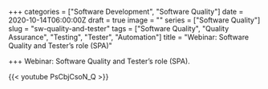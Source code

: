 +++
categories = ["Software Development", "Software Quality"]
date = 2020-10-14T06:00:00Z
draft = true
image = ""
series = ["Software Quality"]
slug = "sw-quality-and-tester"
tags = ["Software Quality", "Quality Assurance", "Testing", "Tester", "Automation"]
title = "Webinar: Software Quality and Tester’s role (SPA)"

+++
Webinar: Software Quality and Tester’s role (SPA).

{{< youtube PsCbjCsoN_Q >}}